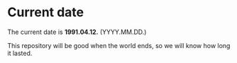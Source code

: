 # Current date

The current date is **1991.04.12.** (YYYY.MM.DD.)

This repository will be good when the world ends, so we will know how long it lasted.